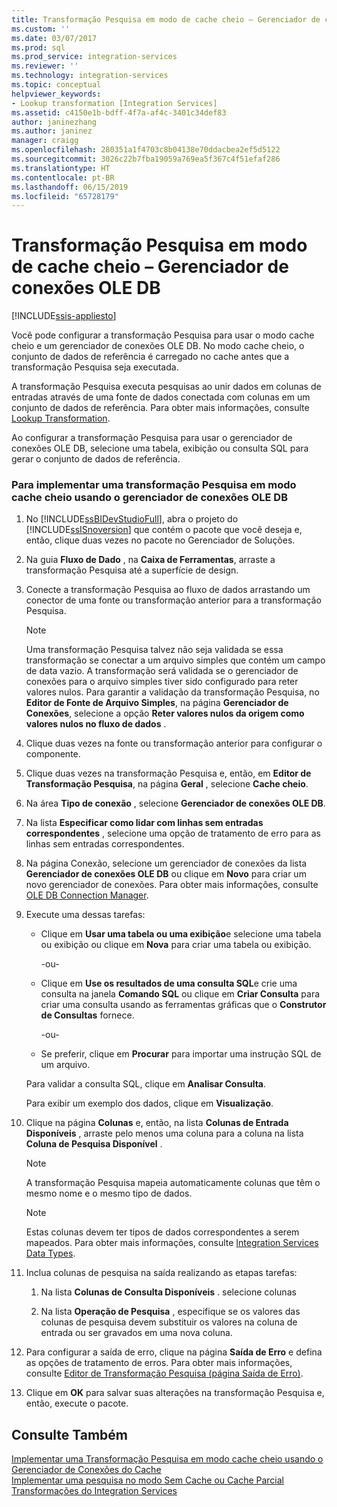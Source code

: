 ```yaml
---
title: Transformação Pesquisa em modo de cache cheio – Gerenciador de conexões OLE DB | Microsoft Docs
ms.custom: ''
ms.date: 03/07/2017
ms.prod: sql
ms.prod_service: integration-services
ms.reviewer: ''
ms.technology: integration-services
ms.topic: conceptual
helpviewer_keywords:
- Lookup transformation [Integration Services]
ms.assetid: c4150e1b-bdff-4f7a-af4c-3401c34def83
author: janinezhang
ms.author: janinez
manager: craigg
ms.openlocfilehash: 280351a1f4703c8b04138e70ddacbea2ef5d5122
ms.sourcegitcommit: 3026c22b7fba19059a769ea5f367c4f51efaf286
ms.translationtype: HT
ms.contentlocale: pt-BR
ms.lasthandoff: 06/15/2019
ms.locfileid: "65728179"
---
```

# <a name="lookup-transformation-full-cache-mode---ole-db-connection-manager"></a>Transformação Pesquisa em modo de cache cheio – Gerenciador de conexões OLE DB

[!INCLUDE[ssis-appliesto](../../includes/ssis-appliesto-ssvrpluslinux-asdb-asdw-xxx.md)]


  Você pode configurar a transformação Pesquisa para usar o modo cache cheio e um gerenciador de conexões OLE DB. No modo cache cheio, o conjunto de dados de referência é carregado no cache antes que a transformação Pesquisa seja executada.  
  
 A transformação Pesquisa executa pesquisas ao unir dados em colunas de entradas através de uma fonte de dados conectada com colunas em um conjunto de dados de referência. Para obter mais informações, consulte [Lookup Transformation](../../integration-services/data-flow/transformations/lookup-transformation.md).  
  
 Ao configurar a transformação Pesquisa para usar o gerenciador de conexões OLE DB, selecione uma tabela, exibição ou consulta SQL para gerar o conjunto de dados de referência.  
  
### <a name="to-implement-a-lookup-transformation-in-full-cache-mode-by-using-ole-db-connection-manager"></a>Para implementar uma transformação Pesquisa em modo cache cheio usando o gerenciador de conexões OLE DB  
  
1.  No [!INCLUDE[ssBIDevStudioFull](../../includes/ssbidevstudiofull-md.md)], abra o projeto do [!INCLUDE[ssISnoversion](../../includes/ssisnoversion-md.md)] que contém o pacote que você deseja e, então, clique duas vezes no pacote no Gerenciador de Soluções.  
  
2.  Na guia **Fluxo de Dado** , na **Caixa de Ferramentas**, arraste a transformação Pesquisa até a superfície de design.  
  
3.  Conecte a transformação Pesquisa ao fluxo de dados arrastando um conector de uma fonte ou transformação anterior para a transformação Pesquisa.  
  
    > [!NOTE]  
    >  Uma transformação Pesquisa talvez não seja validada se essa transformação se conectar a um arquivo simples que contém um campo de data vazio. A transformação será validada se o gerenciador de conexões para o arquivo simples tiver sido configurado para reter valores nulos. Para garantir a validação da transformação Pesquisa, no **Editor de Fonte de Arquivo Simples**, na página **Gerenciador de Conexões**, selecione a opção **Reter valores nulos da origem como valores nulos no fluxo de dados** .  
  
4.  Clique duas vezes na fonte ou transformação anterior para configurar o componente.  
  
5.  Clique duas vezes na transformação Pesquisa e, então, em **Editor de Transformação Pesquisa**, na página **Geral** , selecione **Cache cheio**.  
  
6.  Na área **Tipo de conexão** , selecione **Gerenciador de conexões OLE DB**.  
  
7.  Na lista **Especificar como lidar com linhas sem entradas correspondentes** , selecione uma opção de tratamento de erro para as linhas sem entradas correspondentes.  
  
8.  Na página Conexão, selecione um gerenciador de conexões da lista **Gerenciador de conexões OLE DB** ou clique em **Novo** para criar um novo gerenciador de conexões. Para obter mais informações, consulte [OLE DB Connection Manager](../../integration-services/connection-manager/ole-db-connection-manager.md).  
  
9. Execute uma dessas tarefas:  
  
    -   Clique em **Usar uma tabela ou uma exibição**e selecione uma tabela ou exibição ou clique em **Nova** para criar uma tabela ou exibição.  
  
         -ou-  
  
    -   Clique em **Use os resultados de uma consulta SQL**e crie uma consulta na janela **Comando SQL** ou clique em **Criar Consulta** para criar uma consulta usando as ferramentas gráficas que o **Construtor de Consultas** fornece.  
  
         -ou-  
  
    -   Se preferir, clique em **Procurar** para importar uma instrução SQL de um arquivo.  
  
     Para validar a consulta SQL, clique em **Analisar Consulta**.  
  
     Para exibir um exemplo dos dados, clique em **Visualização**.  
  
10. Clique na página **Colunas** e, então, na lista **Colunas de Entrada Disponíveis** , arraste pelo menos uma coluna para a coluna na lista **Coluna de Pesquisa Disponível** .  
  
    > [!NOTE]  
    >  A transformação Pesquisa mapeia automaticamente colunas que têm o mesmo nome e o mesmo tipo de dados.  
  
    > [!NOTE]  
    >  Estas colunas devem ter tipos de dados correspondentes a serem mapeados. Para obter mais informações, consulte [Integration Services Data Types](../../integration-services/data-flow/integration-services-data-types.md).  
  
11. Inclua colunas de pesquisa na saída realizando as etapas tarefas:  
  
    1.  Na lista **Colunas de Consulta Disponíveis** . selecione colunas  
  
    2.  Na lista **Operação de Pesquisa** , especifique se os valores das colunas de pesquisa devem substituir os valores na coluna de entrada ou ser gravados em uma nova coluna.  
  
12. Para configurar a saída de erro, clique na página **Saída de Erro** e defina as opções de tratamento de erros. Para obter mais informações, consulte [Editor de Transformação Pesquisa &#40;página Saída de Erro&#41;](../../integration-services/data-flow/transformations/lookup-transformation-editor-error-output-page.md).  
  
13. Clique em **OK** para salvar suas alterações na transformação Pesquisa e, então, execute o pacote.  
  
## <a name="see-also"></a>Consulte Também  
 [Implementar uma Transformação Pesquisa em modo cache cheio usando o Gerenciador de Conexões do Cache](../../integration-services/connection-manager/lookup-transformation-full-cache-mode-cache-connection-manager.md)   
 [Implementar uma pesquisa no modo Sem Cache ou Cache Parcial](../../integration-services/data-flow/transformations/implement-a-lookup-in-no-cache-or-partial-cache-mode.md)   
 [Transformações do Integration Services](../../integration-services/data-flow/transformations/integration-services-transformations.md)  
  
  
